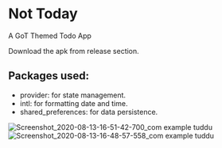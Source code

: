 # Not Today

A GoT Themed Todo App

Download the apk from release section.

## Packages used:
- provider: for state management. 
- intl: for formatting date and time.
- shared_preferences: for data persistence. 

![Screenshot_2020-08-13-16-51-42-700_com example tuddu](https://user-images.githubusercontent.com/64666687/90129383-32736180-dd86-11ea-8af9-cd9fe1960538.jpg)
![Screenshot_2020-08-13-16-48-57-558_com example tuddu](https://user-images.githubusercontent.com/64666687/90129398-37381580-dd86-11ea-9bf1-036837bb9244.jpg)
